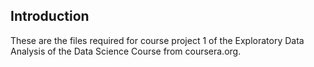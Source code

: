## Introduction

These are the files required for course project 1 of the Exploratory Data Analysis of the Data Science Course from coursera.org.